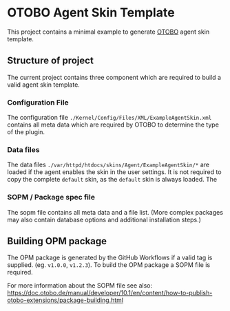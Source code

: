 # OTOBO Agent Skin Template
This project contains a minimal example to generate [OTOBO](https://github.com/RotherOSS/otobo) agent skin template.

## Structure of project 
The current project contains three component which are required to build a valid agent skin template.

### Configuration File
The configuration file `./Kernel/Config/Files/XML/ExampleAgentSkin.xml` contains all meta data which are required by OTOBO to determine the 
type of the plugin. 

### Data files 
The data files `./var/httpd/htdocs/skins/Agent/ExampleAgentSkin/*` are loaded if the agent enables the skin in the user settings. 
It is not required to copy the complete `default` skin, as the `default` skin is always loaded. The 

### SOPM / Package spec file
The sopm file contains all meta data and a file list. 
(More complex packages may also contain database options and additional installation steps.)

## Building OPM package
The OPM package is generated by the GitHub Workflows if a valid tag is supplied. (eg. `v1.0.0`, `v1.2.3`).
To build the OPM package a SOPM file is required. 

For more information about the SOPM file see also:
https://doc.otobo.de/manual/developer/10.1/en/content/how-to-publish-otobo-extensions/package-building.html



